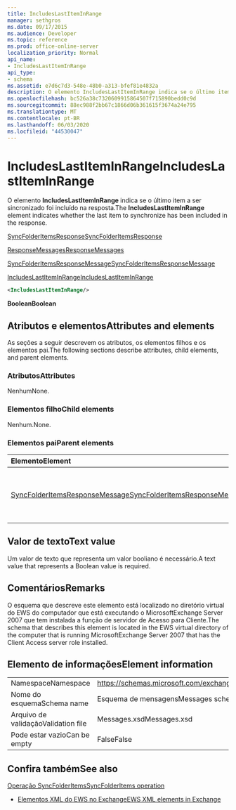 ```yaml
---
title: IncludesLastItemInRange
manager: sethgros
ms.date: 09/17/2015
ms.audience: Developer
ms.topic: reference
ms.prod: office-online-server
localization_priority: Normal
api_name:
- IncludesLastItemInRange
api_type:
- schema
ms.assetid: e7d6c7d3-548e-48b0-a313-bfef81e4832a
description: O elemento IncludesLastItemInRange indica se o último item a ser sincronizado foi incluído na resposta.
ms.openlocfilehash: bc526a38c7320609915864507f715890bedd0c9d
ms.sourcegitcommit: 88ec988f2bb67c1866d06b361615f3674a24e795
ms.translationtype: MT
ms.contentlocale: pt-BR
ms.lasthandoff: 06/03/2020
ms.locfileid: "44530047"
---
```

# <a name="includeslastiteminrange"></a><span data-ttu-id="0db66-103">IncludesLastItemInRange</span><span class="sxs-lookup"><span data-stu-id="0db66-103">IncludesLastItemInRange</span></span>

<span data-ttu-id="0db66-104">O elemento **IncludesLastItemInRange** indica se o último item a ser sincronizado foi incluído na resposta.</span><span class="sxs-lookup"><span data-stu-id="0db66-104">The **IncludesLastItemInRange** element indicates whether the last item to synchronize has been included in the response.</span></span> 
  
[<span data-ttu-id="0db66-105">SyncFolderItemsResponse</span><span class="sxs-lookup"><span data-stu-id="0db66-105">SyncFolderItemsResponse</span></span>](syncfolderitemsresponse.md)
  
[<span data-ttu-id="0db66-106">ResponseMessages</span><span class="sxs-lookup"><span data-stu-id="0db66-106">ResponseMessages</span></span>](responsemessages.md)
  
[<span data-ttu-id="0db66-107">SyncFolderItemsResponseMessage</span><span class="sxs-lookup"><span data-stu-id="0db66-107">SyncFolderItemsResponseMessage</span></span>](syncfolderitemsresponsemessage.md)
  
[<span data-ttu-id="0db66-108">IncludesLastItemInRange</span><span class="sxs-lookup"><span data-stu-id="0db66-108">IncludesLastItemInRange</span></span>](includeslastiteminrange.md)
  
```xml
<IncludesLastItemInRange/>
```

 <span data-ttu-id="0db66-109">**Boolean**</span><span class="sxs-lookup"><span data-stu-id="0db66-109">**Boolean**</span></span>
## <a name="attributes-and-elements"></a><span data-ttu-id="0db66-110">Atributos e elementos</span><span class="sxs-lookup"><span data-stu-id="0db66-110">Attributes and elements</span></span>

<span data-ttu-id="0db66-111">As seções a seguir descrevem os atributos, os elementos filhos e os elementos pai.</span><span class="sxs-lookup"><span data-stu-id="0db66-111">The following sections describe attributes, child elements, and parent elements.</span></span>
  
### <a name="attributes"></a><span data-ttu-id="0db66-112">Atributos</span><span class="sxs-lookup"><span data-stu-id="0db66-112">Attributes</span></span>

<span data-ttu-id="0db66-113">Nenhum</span><span class="sxs-lookup"><span data-stu-id="0db66-113">None.</span></span>
  
### <a name="child-elements"></a><span data-ttu-id="0db66-114">Elementos filho</span><span class="sxs-lookup"><span data-stu-id="0db66-114">Child elements</span></span>

<span data-ttu-id="0db66-115">Nenhum.</span><span class="sxs-lookup"><span data-stu-id="0db66-115">None.</span></span>
  
### <a name="parent-elements"></a><span data-ttu-id="0db66-116">Elementos pai</span><span class="sxs-lookup"><span data-stu-id="0db66-116">Parent elements</span></span>

|<span data-ttu-id="0db66-117">**Elemento**</span><span class="sxs-lookup"><span data-stu-id="0db66-117">**Element**</span></span>|<span data-ttu-id="0db66-118">**Descrição**</span><span class="sxs-lookup"><span data-stu-id="0db66-118">**Description**</span></span>|
|:-----|:-----|
|[<span data-ttu-id="0db66-119">SyncFolderItemsResponseMessage</span><span class="sxs-lookup"><span data-stu-id="0db66-119">SyncFolderItemsResponseMessage</span></span>](syncfolderitemsresponsemessage.md) <br/> |<span data-ttu-id="0db66-120">Contém o status e o resultado de uma solicitação SyncFolderItems.</span><span class="sxs-lookup"><span data-stu-id="0db66-120">Contains the status and result of a SyncFolderItems request.</span></span>  <br/> |
   
## <a name="text-value"></a><span data-ttu-id="0db66-121">Valor de texto</span><span class="sxs-lookup"><span data-stu-id="0db66-121">Text value</span></span>

<span data-ttu-id="0db66-122">Um valor de texto que representa um valor booliano é necessário.</span><span class="sxs-lookup"><span data-stu-id="0db66-122">A text value that represents a Boolean value is required.</span></span>
  
## <a name="remarks"></a><span data-ttu-id="0db66-123">Comentários</span><span class="sxs-lookup"><span data-stu-id="0db66-123">Remarks</span></span>

<span data-ttu-id="0db66-124">O esquema que descreve este elemento está localizado no diretório virtual do EWS do computador que está executando o MicrosoftExchange Server 2007 que tem instalada a função de servidor de Acesso para Cliente.</span><span class="sxs-lookup"><span data-stu-id="0db66-124">The schema that describes this element is located in the EWS virtual directory of the computer that is running MicrosoftExchange Server 2007 that has the Client Access server role installed.</span></span>
  
## <a name="element-information"></a><span data-ttu-id="0db66-125">Elemento de informações</span><span class="sxs-lookup"><span data-stu-id="0db66-125">Element information</span></span>

|||
|:-----|:-----|
|<span data-ttu-id="0db66-126">Namespace</span><span class="sxs-lookup"><span data-stu-id="0db66-126">Namespace</span></span>  <br/> |https://schemas.microsoft.com/exchange/services/2006/messages  <br/> |
|<span data-ttu-id="0db66-127">Nome do esquema</span><span class="sxs-lookup"><span data-stu-id="0db66-127">Schema name</span></span>  <br/> |<span data-ttu-id="0db66-128">Esquema de mensagens</span><span class="sxs-lookup"><span data-stu-id="0db66-128">Messages schema</span></span>  <br/> |
|<span data-ttu-id="0db66-129">Arquivo de validação</span><span class="sxs-lookup"><span data-stu-id="0db66-129">Validation file</span></span>  <br/> |<span data-ttu-id="0db66-130">Messages.xsd</span><span class="sxs-lookup"><span data-stu-id="0db66-130">Messages.xsd</span></span>  <br/> |
|<span data-ttu-id="0db66-131">Pode estar vazio</span><span class="sxs-lookup"><span data-stu-id="0db66-131">Can be empty</span></span>  <br/> |<span data-ttu-id="0db66-132">False</span><span class="sxs-lookup"><span data-stu-id="0db66-132">False</span></span>  <br/> |
   
## <a name="see-also"></a><span data-ttu-id="0db66-133">Confira também</span><span class="sxs-lookup"><span data-stu-id="0db66-133">See also</span></span>



[<span data-ttu-id="0db66-134">Operação SyncFolderItems</span><span class="sxs-lookup"><span data-stu-id="0db66-134">SyncFolderItems operation</span></span>](syncfolderitems-operation.md)


- [<span data-ttu-id="0db66-135">Elementos XML do EWS no Exchange</span><span class="sxs-lookup"><span data-stu-id="0db66-135">EWS XML elements in Exchange</span></span>](ews-xml-elements-in-exchange.md)

